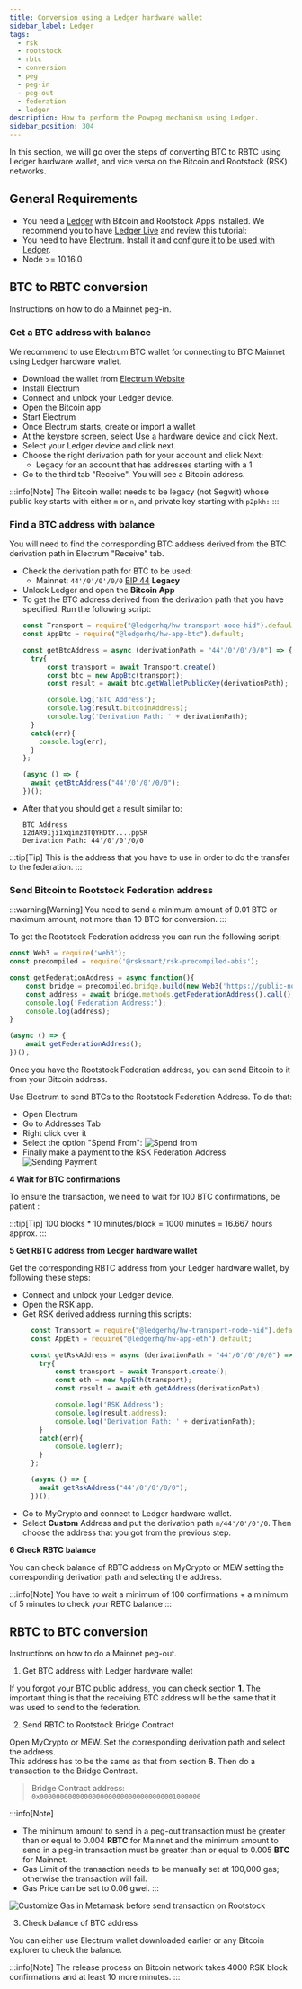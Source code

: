 ```yaml
---
title: Conversion using a Ledger hardware wallet
sidebar_label: Ledger
tags:
  - rsk
  - rootstock
  - rbtc
  - conversion
  - peg
  - peg-in
  - peg-out
  - federation
  - ledger
description: How to perform the Powpeg mechanism using Ledger.
sidebar_position: 304
---
```


In this section, we will go over the steps of converting BTC to RBTC using Ledger hardware wallet, and vice versa on the Bitcoin and Rootstock (RSK) networks.

## General Requirements

- You need a [Ledger](https://www.ledger.com/) with Bitcoin and
  Rootstock Apps installed. We recommend you to have
  [Ledger Live](https://www.ledger.com/ledger-live)
  and review this tutorial:
- You need to have [Electrum](https://electrum.org/).
  Install it and [configure it to be used with Ledger](https://support.ledger.com/article/115005161925-zd).
- Node >= 10.16.0

## BTC to RBTC conversion

Instructions on how to do a Mainnet peg-in.

### Get a BTC address with balance

We recommend to use Electrum BTC wallet for connecting to
BTC Mainnet using Ledger hardware wallet.

- Download the wallet from
  [Electrum Website](https://coingate.com/blog/post/setup-electrum-guide)
- Install Electrum
- Connect and unlock your Ledger device.
- Open the Bitcoin app
- Start Electrum
- Once Electrum starts, create or import a wallet
- At the keystore screen, select Use a hardware device and click Next.
- Select your Ledger device and click next.
- Choose the right derivation path for your account and click Next:
  - Legacy for an account that has addresses starting with a 1
- Go to the third tab "Receive". You will see a Bitcoin address.

:::info[Note]
The Bitcoin wallet needs to be legacy (not Segwit)
whose public key starts with either `m` or `n`,
and private key starting with `p2pkh:`
:::

### Find a BTC address with balance

You will need to find the corresponding BTC address derived
from the BTC derivation path in Electrum "Receive" tab.

- Check the derivation path for BTC to be used:
  - Mainnet: `44'/0'/0'/0/0`
    [BIP 44](https://github.com/bitcoin/bips/blob/master/bip-0044.mediawiki) **Legacy**
- Unlock Ledger and open the **Bitcoin App**
- To get the BTC address derived from the derivation path that you have specified. Run the following script:
  ```js
  const Transport = require("@ledgerhq/hw-transport-node-hid").default;
  const AppBtc = require("@ledgerhq/hw-app-btc").default;

  const getBtcAddress = async (derivationPath = "44'/0'/0'/0/0") => {
    try{
        const transport = await Transport.create();
        const btc = new AppBtc(transport);
        const result = await btc.getWalletPublicKey(derivationPath);

        console.log('BTC Address');
        console.log(result.bitcoinAddress);
        console.log('Derivation Path: ' + derivationPath);
    }
    catch(err){
      console.log(err);
    }
  };

  (async () => {
    await getBtcAddress("44'/0'/0'/0/0");
  })();
  ```
- After that you should get a result similar to:
  ```text
  BTC Address
  12dAR91ji1xqimzdTQYHDtY....ppSR
  Derivation Path: 44'/0'/0'/0/0
  ```

:::tip[Tip]
This is the address that you have to use in order to do the transfer to the federation.
:::

### Send Bitcoin to Rootstock Federation address

:::warning[Warning]
You need to send a minimum amount of 0.01 BTC or maximum amount,
not more than 10 BTC for conversion.
:::

To get the Rootstock Federation address you can run the following script:

```javascript
const Web3 = require('web3');
const precompiled = require('@rsksmart/rsk-precompiled-abis');

const getFederationAddress = async function(){
    const bridge = precompiled.bridge.build(new Web3('https://public-node.rsk.co'));
    const address = await bridge.methods.getFederationAddress().call();
    console.log('Federation Address:');
    console.log(address);
}

(async () => {
    await getFederationAddress();
})();
```

Once you have the Rootstock Federation address, you can send Bitcoin to it from your Bitcoin address.

Use Electrum to send BTCs to the Rootstock Federation Address. To do that:

- Open Electrum
- Go to Addresses Tab
- Right click over it
- Select the option "Spend From":
  ![Spend from](/img/concepts/peg-ledger/electrumSpendFromOption.png)
- Finally make a payment to the RSK Federation Address
  ![Sending Payment](/img/concepts/peg-ledger/electrumSpendFrom.png)

**4 Wait for BTC confirmations**

To ensure the transaction, we need to wait for 100 BTC confirmations, be patient :

:::tip[Tip]
100 blocks \* 10 minutes/block = 1000 minutes = 16.667 hours approx.
:::

**5 Get RBTC address from Ledger hardware wallet**

Get the corresponding RBTC address from your Ledger hardware wallet, by following these steps:

- Connect and unlock your Ledger device.
- Open the RSK app.
- Get RSK derived address running this scripts:
  ```javascript
    const Transport = require("@ledgerhq/hw-transport-node-hid").default;
    const AppEth = require("@ledgerhq/hw-app-eth").default;

    const getRskAddress = async (derivationPath = "44'/0'/0'/0/0") => {
      try{
          const transport = await Transport.create();
          const eth = new AppEth(transport);
          const result = await eth.getAddress(derivationPath);

          console.log('RSK Address');
          console.log(result.address);
          console.log('Derivation Path: ' + derivationPath);
      }
      catch(err){
          console.log(err);
      }
    };

    (async () => {
      await getRskAddress("44'/0'/0'/0/0");
    })();

  ```
- Go to MyCrypto and connect to Ledger hardware wallet.
- Select **Custom** Address and put the derivation path `m/44'/0'/0'/0`.
  Then choose the address that you got from the previous step.

**6 Check RBTC balance**

You can check balance of RBTC address on MyCrypto or MEW setting the corresponding derivation path and selecting the address.

:::info[Note]
You have to wait a minimum of 100 confirmations + a minimum of 5 minutes to check your RBTC balance
:::

## RBTC to BTC conversion

Instructions on how to do a Mainnet peg-out.

1. Get BTC address with Ledger hardware wallet

If you forgot your BTC public address, you can check section **1**.
The important thing is that the receiving BTC address will be
the same that it was used to send to the federation.

2. Send RBTC to Rootstock Bridge Contract

Open MyCrypto or MEW.
Set the corresponding derivation path and select the address. \
This address has to be the same as that from section **6**.
Then do a transaction to the Bridge Contract.

> Bridge Contract address: `0x0000000000000000000000000000000001000006`

:::info\[Note]

- The minimum amount to send in a peg-out transaction must be greater than or equal to 0.004 **RBTC** for Mainnet and the minimum amount to send in a peg-in transaction must be greater than or equal to 0.005 **BTC** for Mainnet.
- Gas Limit of the transaction needs to be manually set at 100,000 gas; otherwise the transaction will fail.
- Gas Price can be set to 0.06 gwei.
  :::

![Customize Gas in Metamask before send transaction on Rootstock](/img/concepts/metamask-gas-limit.png)

3. Check balance of BTC address

You can either use Electrum wallet downloaded earlier or
any Bitcoin explorer to check the balance.

:::info[Note]
The release process on Bitcoin network takes 4000 RSK block confirmations and at least 10 more minutes.
:::
